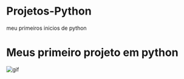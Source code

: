 # Projetos-Python
meu primeiros inicios de python

#  Meus primeiro projeto em python
<img aling="rinht" alt="gif" windht="200" src="https://gizmodo.uol.com.br/wp-content/blogs.dir/8/files/2021/02/nyan-cat-1.gif">
